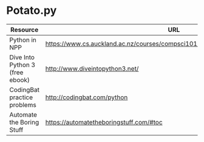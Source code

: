 # Potato.py


Resource | URL
--- | ---
Python in NPP | https://www.cs.auckland.ac.nz/courses/compsci101s1c/resources/SetUpNotePad++.pdf
Dive Into Python 3 (free ebook) | http://www.diveintopython3.net/
CodingBat practice problems | http://codingbat.com/python
Automate the Boring Stuff | https://automatetheboringstuff.com/#toc